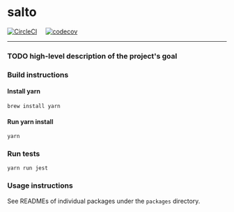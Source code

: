 # salto

[![CircleCI](https://circleci.com/gh/salto-io/salto_monorepo.svg?style=svg&circle-token=0ffb86a71822e8034430107475408c24d45e9eec)](https://circleci.com/gh/salto-io/salto_monorepo) &nbsp; &nbsp; [![codecov](https://codecov.io/gh/salto-io/salto_monorepo/branch/master/graph/badge.svg?token=iZeoxV5WBR)](https://codecov.io/gh/salto-io/salto_monorepo)

---

### TODO high-level description of the project's goal

### Build instructions

#### Install yarn

```
brew install yarn
```

#### Run yarn install

```
yarn
```

### Run tests

```
yarn run jest
```

### Usage instructions

See READMEs of individual packages under the `packages` directory.
